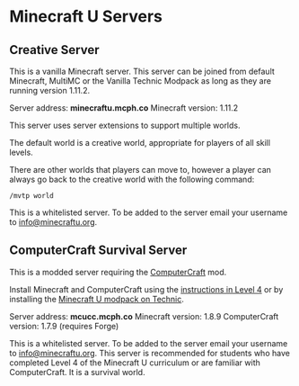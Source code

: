 # Minecraft U Servers

## Creative Server

This is a vanilla Minecraft server. This server can be joined from default Minecraft, MultiMC or the Vanilla Technic Modpack as long as they are running version 1.11.2.

Server address: **minecraftu.mcph.co**
Minecraft version: 1.11.2

This server uses server extensions to support multiple worlds.

The default world is a creative world, appropriate for players of all skill levels.

There are other worlds that players can move to, however a player can always go back to the creative world with the following command: 

`/mvtp world`

This is a whitelisted server. To be added to the server email your username to [info@minecraftu.org](mailto:info@minecraftu.org). 

## ComputerCraft Survival Server

This is a modded server requiring the [ComputerCraft](http://www.computercraft.info/) mod.

Install Minecraft and ComputerCraft using the [instructions in Level 4](https://github.com/MinecraftU/mcu-curriculum/blob/master/level_4/section_1.md#installing-computercraft) or by installing the [Minecraft U modpack on Technic](https://www.technicpack.net/modpack/mcu.743668). 

Server address: **mcucc.mcph.co**
Minecraft version: 1.8.9
ComputerCraft version: 1.7.9 (requires Forge)

This is a whitelisted server. To be added to the server email your username to [info@minecraftu.org](mailto:info@minecraftu.org). This server is recommended for students who have completed Level 4 of the Minecraft U curriculum or are familiar with ComputerCraft. It is a survival world.

